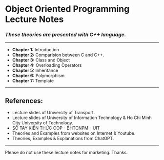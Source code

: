# Object Oriented Programming Lecture Notes
### *These theories are presented with C++ language.*
***
+ **Chapter 1:** Introduction
+ **Chapter 2:** Comparision between C and C++.
+ **Chapter 3:** Class and Object
+ **Chapter 4:** Overloading Operators
+ **Chapter 5:** Inheritance
+ **Chapter 6:** Polymorphism
+ **Chapter 7:** Template
***
## References:
- Lecture slides of University of Transport.
- Lecture slides of University of Information Technology & Ho Chi Minh City University of Technology.
- SỔ TAY KIẾN THỨC OOP - BHTCNPM - UIT
- Theories and Examples from websites on Internet & Youtube.
- Theories, Examples & Explanations from ChatGPT.
***
Please do not use these lecture notes for marketing. Thanks.
